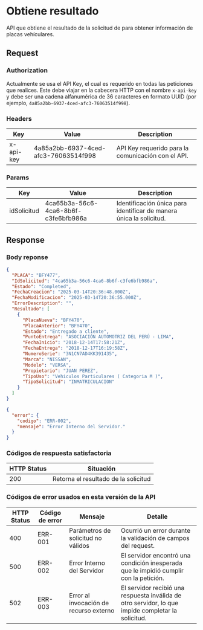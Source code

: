 # Obtiene resultado
API que obtiene el resultado de la solicitud de para obtener información de placas vehículares.

## Request
### Authorization
Actualmente se usa el API Key, el cual es requerido en todas las peticiones que realices. Este debe viajar en la cabecera HTTP con el nombre `x-api-key` y debe ser una cadena alfanumérica de 36 caracteres en formato UUID (por ejemplo, `4a85a2bb-6937-4ced-afc3-76063514f998`).

### Headers
| Key | Value | Description |
|-|-|-|
| x-api-key | 4a85a2bb-6937-4ced-afc3-76063514f998 | API Key requerido para la comunicación con el API. |

### Params
| Key | Value | Description |
|-|-|-|
| idSolicitud | 4ca65b3a-56c6-4ca6-8b6f-c3fe6bfb986a | Identificación única para identificar de manera única la solicitud. |


## Response

### Body reponse
```json
{
  "PLACA": "BFY477",
  "IdSolicitud": "4ca65b3a-56c6-4ca6-8b6f-c3fe6bfb986a",
  "Estado": "Completed",
  "FechaCreacion": "2025-03-14T20:36:48.000Z",
  "FechaModificacion": "2025-03-14T20:36:55.000Z",
  "ErrorDescription": "",
  "Resultado": [
    {
      "PlacaNueva": "BFY470",
      "PlacaAnterior": "BFY470",
      "Estado": "Entregado a cliente",
      "PuntoEntrega": "ASOCIACIÓN AUTOMOTRIZ DEL PERÚ - LIMA",
      "FechaInicio": "2018-12-14T17:58:21Z",
      "FechaEntrega": "2018-12-17T16:19:58Z",
      "NumeroSerie": "3N1CN7AD4KK391435",
      "Marca": "NISSAN",
      "Modelo": "VERSA",
      "Propietario": "JUAN PEREZ",
      "TipoUso": "Vehiculos Particulares ( Categoria M )",
      "TipoSolicitud": "INMATRICULACION"
    }
  ]
}
```
```json
{
  "error": {
    "codigo": "ERR-002",
    "mensaje": "Error Interno del Servidor."
  }
}
```

### Códigos de respuesta satisfactoria
| HTTP Status | Situación |
|-|-|
| 200 | Retorna el resultado de la solicitud |





### Códigos de error usados en esta versión de la API
| HTTP Status | Código de error | Mensaje | Detalle |
|-|-|-|-|
| 400 | ERR-001 | Parámetros de solicitud no válidos | Ocurrió un error durante la validación de campos del request.|
| 500 | ERR-002 |Error Interno del Servidor | El servidor encontró una condición inesperada que le impidió cumplir con la petición. |
| 502 | ERR-003 | Error al invocación de recurso externo | El servidor recibió una respuesta inválida de otro servidor, lo que impide completar la solicitud. |
